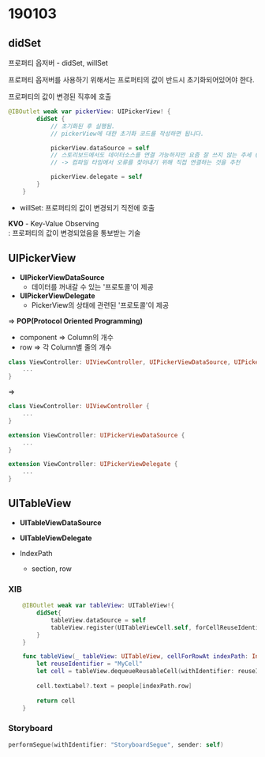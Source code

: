# 190103

## didSet

프로퍼티 옵저버 - didSet, willSet

프로퍼티 옵저버를 사용하기 위해서는 프로퍼티의 값이 반드시 초기화되어있어야 한다.

프로퍼티의 값이 변경된 직후에 호출

```swift
@IBOutlet weak var pickerView: UIPickerView! {
        didSet {
            // 초기화된 후 실행됨.
            // pickerView에 대한 초기화 코드를 작성하면 됩니다.

            pickerView.dataSource = self
            // 스토리보드에서도 데이터소스를 연결 가능하지만 요즘 잘 쓰지 않는 추세 (런타임 오류)
            // -> 컴파일 타임에서 오류를 찾아내기 위해 직접 연결하는 것을 추천

            pickerView.delegate = self
        }
    }
```

- willSet: 프로퍼티의 값이 변경되기 직전에 호출


**KVO** - Key-Value Observing  
: 프로퍼티의 값이 변경되었음을 통보받는 기술

## UIPickerView

- **UIPickerViewDataSource**
    - 데이터를 꺼내갈 수 있는 '프로토콜'이 제공
- **UIPickerViewDelegate**
    - PickerView의 상태에 관련된 '프로토콜'이 제공

=> **POP(Protocol Oriented Programming)**

- component => Column의 개수
- row       => 각 Column별 줄의 개수


```swift
class ViewController: UIViewController, UIPickerViewDataSource, UIPickerViewDelegate {
    ...
}
```
=>

```swift
class ViewController: UIViewController {
    ...
}

extension ViewController: UIPickerViewDataSource {
    ...
}

extension ViewController: UIPickerViewDelegate {
    ...
}
```

## UITableView

- **UITableViewDataSource**
- **UITableViewDelegate**

- IndexPath
    - section,  row


### XIB

```swift
    @IBOutlet weak var tableView: UITableView!{
        didSet{
            tableView.dataSource = self
            tableView.register(UITableViewCell.self, forCellReuseIdentifier: "MyCell")
        }
    }
```

```swift
    func tableView(_ tableView: UITableView, cellForRowAt indexPath: IndexPath) -> UITableViewCell {
        let reuseIdentifier = "MyCell"
        let cell = tableView.dequeueReusableCell(withIdentifier: reuseIdentifier, for: indexPath)
        
        cell.textLabel?.text = people[indexPath.row]
        
        return cell
    }
```
### Storyboard

```swift
performSegue(withIdentifier: "StoryboardSegue", sender: self)
```